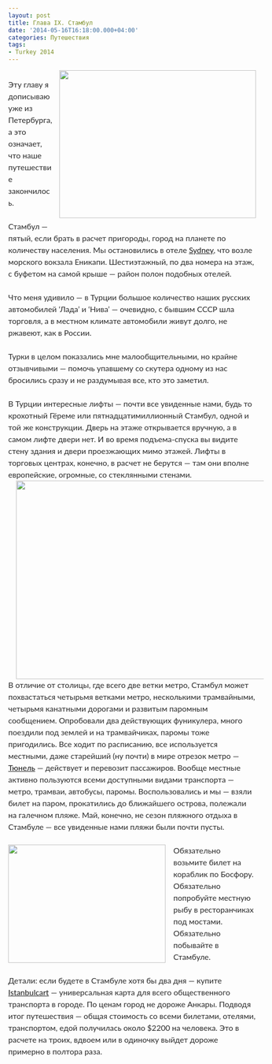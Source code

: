 ```yaml
---
layout: post
title: Глава IX. Стамбул
date: '2014-05-16T16:18:00.000+04:00'
categories: Путешествия
tags:
- Turkey 2014
---
```


<div dir="ltr" style="text-align: left;" trbidi="on"><a href="http://4.bp.blogspot.com/-sB864D2Dt9I/VHb4PpBV03I/AAAAAAAABFY/z3Y-121qshw/s1600/IMG_1960.JPG" imageanchor="1" style="clear: right; float: right; margin-bottom: 1em; margin-left: 1em;"><img border="0" src="http://4.bp.blogspot.com/-sB864D2Dt9I/VHb4PpBV03I/AAAAAAAABFY/z3Y-121qshw/s1600/IMG_1960.JPG" height="300" width="400" /></a><br /><div style="border: 0px; color: #2b2b2b; font-family: Lato, sans-serif; font-size: 16px; line-height: 24px; margin-bottom: 24px; outline: 0px; padding: 0px; vertical-align: baseline;">Эту главу я дописываю уже из Петербурга, а это означает, что наше путешествие закончилось.</div><div style="border: 0px; color: #2b2b2b; font-family: Lato, sans-serif; font-size: 16px; line-height: 24px; margin-bottom: 24px; outline: 0px; padding: 0px; vertical-align: baseline;">Стамбул — пятый, если брать в расчет пригороды, город на планете по количеству населения. Мы остановились в отеле <a href="http://istanbulsydneyhotel.com/">Sydney</a>, что возле морского вокзала Еникапи. Шестиэтажный, по два номера на этаж, с буфетом на самой крыше — район полон подобных отелей.</div><div style="border: 0px; color: #2b2b2b; font-family: Lato, sans-serif; font-size: 16px; line-height: 24px; margin-bottom: 24px; outline: 0px; padding: 0px; vertical-align: baseline;">Что меня удивило — в Турции большое количество наших русских автомобилей ‘Лада’ и ‘Нива’ — очевидно, с бывшим СССР шла торговля, а в местном климате автомобили живут долго, не ржавеют, как в России.</div><div style="border: 0px; color: #2b2b2b; font-family: Lato, sans-serif; font-size: 16px; line-height: 24px; margin-bottom: 24px; outline: 0px; padding: 0px; vertical-align: baseline;">Турки в целом показались мне малообщительными, но крайне отзывчивыми — помочь упавшему со скутера одному из нас бросились сразу и не раздумывая все, кто это заметил.</div><div style="border: 0px; color: #2b2b2b; font-family: Lato, sans-serif; font-size: 16px; line-height: 24px; margin-bottom: 24px; outline: 0px; padding: 0px; vertical-align: baseline;">В Турции интересные лифты — почти все увиденные нами, будь то крохотный Гёреме или пятнадцатимиллионный Стамбул, одной и той же конструкции. Дверь на этаже открывается вручную, а в самом лифте двери нет. И во время подъема-спуска вы видите стену здания и двери проезжающих мимо этажей. Лифты в торговых центрах, конечно, в расчет не берутся — там они вполне европейские, огромные, со стеклянными стенами.<br /><div class="separator" style="clear: both; text-align: center;"><a href="http://mapa-metro.com/mapas/Estambul/mapa-metro-estambul.png" imageanchor="1" style="margin-left: 1em; margin-right: 1em;"><img border="0" src="http://mapa-metro.com/mapas/Estambul/mapa-metro-estambul.png" height="403" width="640" /></a></div>В отличие от столицы, где всего две ветки метро, Стамбул может похвастаться четырьмя ветками метро, несколькими трамвайными, четырьмя канатными дорогами и развитым паромным сообщением. Опробовали два действующих фуникулера, много поездили под землей и на трамвайчиках, паромы тоже пригодились. Все ходит по расписанию, все используется местными, даже старейший (ну почти) в мире отрезок метро — <a href="https://ru.wikipedia.org/wiki/%D0%A2%D1%8E%D0%BD%D0%B5%D0%BB%D1%8C">Тюнель</a> — действует и перевозит пассажиров. Вообще местные активно пользуются всеми доступными видами транспорта — метро, трамваи, автобусы, паромы. Воспользовались и мы — взяли билет на паром, прокатились до ближайшего острова, полежали на галечном пляже. Май, конечно, не сезон пляжного отдыха в Стамбуле — все увиденные нами пляжи были почти пусты.</div><div style="border: 0px; color: #2b2b2b; font-family: Lato, sans-serif; font-size: 16px; line-height: 24px; margin-bottom: 24px; outline: 0px; padding: 0px; vertical-align: baseline;"><div class="separator" style="clear: both; text-align: center;"><a href="http://1.bp.blogspot.com/-aFzozpItss0/VHb4P4lDh6I/AAAAAAAABFc/NzdZR-zBjvU/s1600/IMG_2030.JPG" imageanchor="1" style="clear: left; float: left; margin-bottom: 1em; margin-right: 1em;"><img border="0" src="http://1.bp.blogspot.com/-aFzozpItss0/VHb4P4lDh6I/AAAAAAAABFc/NzdZR-zBjvU/s1600/IMG_2030.JPG" height="240" width="320" /></a></div>Обязательно возьмите билет на кораблик по Босфору. Обязательно попробуйте местную рыбу в ресторанчиках под мостами. Обязательно побывайте в Стамбуле.</div><div style="border: 0px; color: #2b2b2b; font-family: Lato, sans-serif; font-size: 16px; line-height: 24px; margin-bottom: 24px; outline: 0px; padding: 0px; vertical-align: baseline;">Детали: если будете в Стамбуле хотя бы два дня — купите <a href="http://istanbulkart.iett.gov.tr/en">Istanbulcart</a> — универсальная карта для всего общественного транспорта в городе. По ценам город не дороже Анкары. Подводя итог путешествия — общая стоимость со всеми билетами, отелями, транспортом, едой получилась около $2200 на человека. Это в расчете на троих, вдвоем или в одиночку выйдет дороже примерно в полтора раза.</div></div>